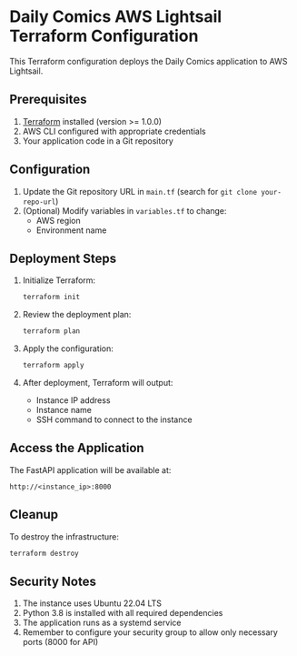 # Daily Comics AWS Lightsail Terraform Configuration

This Terraform configuration deploys the Daily Comics application to AWS Lightsail.

## Prerequisites

1. [Terraform](https://www.terraform.io/downloads.html) installed (version >= 1.0.0)
2. AWS CLI configured with appropriate credentials
3. Your application code in a Git repository

## Configuration

1. Update the Git repository URL in `main.tf` (search for `git clone your-repo-url`)
2. (Optional) Modify variables in `variables.tf` to change:
   - AWS region
   - Environment name

## Deployment Steps

1. Initialize Terraform:
   ```bash
   terraform init
   ```

2. Review the deployment plan:
   ```bash
   terraform plan
   ```

3. Apply the configuration:
   ```bash
   terraform apply
   ```

4. After deployment, Terraform will output:
   - Instance IP address
   - Instance name
   - SSH command to connect to the instance

## Access the Application

The FastAPI application will be available at:
```
http://<instance_ip>:8000
```

## Cleanup

To destroy the infrastructure:
```bash
terraform destroy
```

## Security Notes

1. The instance uses Ubuntu 22.04 LTS
2. Python 3.8 is installed with all required dependencies
3. The application runs as a systemd service
4. Remember to configure your security group to allow only necessary ports (8000 for API) 